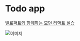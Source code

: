 # Todo app
[벨로퍼트와 함께하는 모던 리액트 실습](https://react.vlpt.us/mashup-todolist/)
  
![이미지](https://i.imgur.com/lJUCoQ5.png)
